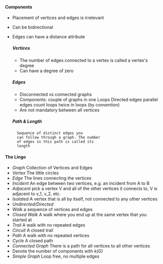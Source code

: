 #### Components
+ Placement of vertices and edges is irrelevant
+ Can be bidirectional
+ Edges can have a distance attribute

    ##### Vertices
    + The number of edges connected to a vertex is called a vertex's degree
    + Can have a degree of zero
    ##### Edges
    + Disconnected vs connected graphs
    + Components: couple of graphs in one
    Loops
    Directed edges
    parallel edges
    count loops twice in loops (by convention)
    + Are not mandatory between all vertices
    ##### Path & Length
        Sequence of distinct edges you
        can follow through a graph. The number
        of edges in this path is called its
        length

#### The Lingo
+ *Graph*  Collection of Vertices and Edges
+ *Vertex*  The little circles
+ *Edge*  The lines connecting the vertices
+ *Incident*  An edge between two vertices, e.g. an incident from A to B
+ *Adjacent*  pick a vertex V and all of the other vertices it connects to, V is adjacent to v_1, v_2, etc.
+ *Isolated*  A vertex that is all by itself, not connected to any other vertices
+ *Undirected/Directed*
+ *Walk*  a sequence of vertices and edges
+ *Closed Walk*  A walk where you end up at the same vertex that you started at
+ *Trail*  A walk with no repeated edges
+ *Circuit*  A closed trail
+ *Path*  A walk with no repeated vertices
+ *Cycle*  A closed path
+ *Connected Graph*  There is a path for all vertices to all other vertices
+ Denote the number of components with *k(G)*
+ *Simple Graph*  Loop free, no multiple edges